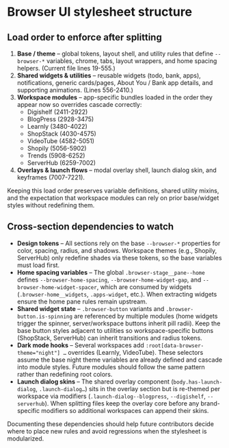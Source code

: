 # Browser UI stylesheet structure

## Load order to enforce after splitting
1. **Base / theme** – global tokens, layout shell, and utility rules that define `--browser-*` variables, chrome, tabs, layout wrappers, and home spacing helpers. (Current file lines 19-555.)
2. **Shared widgets & utilities** – reusable widgets (todo, bank, apps), notifications, generic cards/pages, About You / Bank app details, and supporting animations. (Lines 556-2410.)
3. **Workspace modules** – app-specific bundles loaded in the order they appear now so overrides cascade correctly:
   - Digishelf (2411-2922)
   - BlogPress (2928-3475)
   - Learnly (3480-4022)
   - ShopStack (4030-4575)
   - VideoTube (4582-5051)
   - Shopily (5056-5902)
   - Trends (5908-6252)
   - ServerHub (6259-7002)
4. **Overlays & launch flows** – modal overlay shell, launch dialog skin, and keyframes (7007-7221).

Keeping this load order preserves variable definitions, shared utility mixins, and the expectation that workspace modules can rely on prior base/widget styles without redefining them.

## Cross-section dependencies to watch
- **Design tokens** – All sections rely on the base `--browser-*` properties for color, spacing, radius, and shadows. Workspace themes (e.g., Shopily, ServerHub) only redefine shades via these tokens, so the base variables must load first.
- **Home spacing variables** – The global `.browser-stage__pane--home` defines `--browser-home-spacing`, `--browser-home-widget-gap`, and `--browser-home-widget-spacer`, which are consumed by widgets (`.browser-home__widgets`, `.apps-widget`, etc.). When extracting widgets ensure the home pane rules remain upstream.
- **Shared widget state** – `.browser-button` variants and `.browser-button.is-spinning` are referenced by multiple modules (home widgets trigger the spinner, server/workspace buttons inherit pill radii). Keep the base button styles adjacent to utilities so workspace-specific buttons (ShopStack, ServerHub) can inherit transitions and radius tokens.
- **Dark mode hooks** – Several workspaces add `:root[data-browser-theme="night"] …` overrides (Learnly, VideoTube). These selectors assume the base night theme variables are already defined and cascade into module styles. Future modules should follow the same pattern rather than redefining root colors.
- **Launch dialog skins** – The shared overlay component (`body.has-launch-dialog`, `.launch-dialog…`) sits in the overlay section but is re-themed per workspace via modifiers (`.launch-dialog--blogpress`, `--digishelf`, `--serverhub`). When splitting files keep the overlay core before any brand-specific modifiers so additional workspaces can append their skins.

Documenting these dependencies should help future contributors decide where to place new rules and avoid regressions when the stylesheet is modularized.
